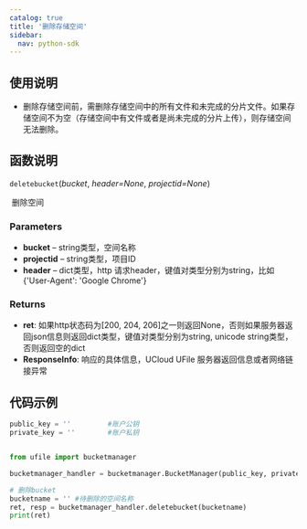 ```yaml
---
catalog: true  
title: '删除存储空间'
sidebar:
  nav: python-sdk
---
```




## 使用说明

* 删除存储空间前，需删除存储空间中的所有文件和未完成的分片文件。如果存储空间不为空（存储空间中有文件或者是尚未完成的分片上传），则存储空间无法删除。

## 函数说明

`deletebucket`(*bucket*, *header=None*, *projectid=None*)

​				删除空间

### Parameters

-  **bucket** – string类型，空间名称
-  **projectid** – string类型，项目ID
-  **header** – dict类型，http 请求header，键值对类型分别为string，比如{'User-Agent': 'Google Chrome'}

### Returns

* **ret**: 如果http状态码为[200, 204, 206]之一则返回None，否则如果服务器返回json信息则返回dict类型，键值对类型分别为string, unicode string类型，否则返回空的dict
* **ResponseInfo**: 响应的具体信息，UCloud UFile 服务器返回信息或者网络链接异常

## 代码示例

<div class="copyable" markdown="1">

```python
public_key = ''         #账户公钥
private_key = ''        #账户私钥


from ufile import bucketmanager

bucketmanager_handler = bucketmanager.BucketManager(public_key, private_key)

# 删除bucket
bucketname = '' #待删除的空间名称
ret, resp = bucketmanager_handler.deletebucket(bucketname)
print(ret)
```
</div>
